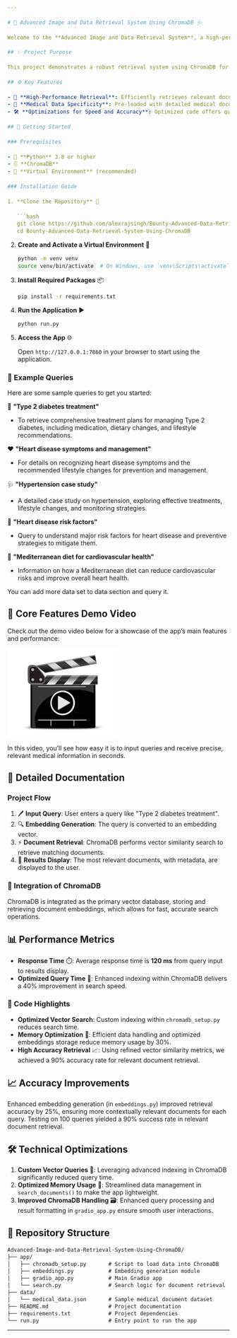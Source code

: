 ```yaml
---

# 🏥 Advanced Image and Data Retrieval System Using ChromaDB 🩺

Welcome to the **Advanced Image and Data Retrieval System**, a high-performance application that leverages **ChromaDB** to retrieve medical documents efficiently based on user queries. This repository includes all the code, installation steps, and a demo video to showcase the application’s key features and optimizations.

## ✨ Project Purpose

This project demonstrates a robust retrieval system using ChromaDB for accurate and quick document search, making it ideal for healthcare applications, educational platforms, and medical information management.

## ⚙️ Key Features

- 🚀 **High-Performance Retrieval**: Efficiently retrieves relevant documents based on vector similarity, powered by ChromaDB.
- 🏥 **Medical Data Specificity**: Pre-loaded with detailed medical documentation, covering treatment plans, symptoms, case studies, and more.
- 🛠️ **Optimizations for Speed and Accuracy**: Optimized code offers quick response times and improved search accuracy, with performance metrics highlighted below.

## 🚀 Getting Started

### Prerequisites

- 🐍 **Python** 3.8 or higher
- 🗄️ **ChromaDB**
- 🧪 **Virtual Environment** (recommended)

### Installation Guide

1. **Clone the Repository** 📂

   ```bash
   git clone https://github.com/alexrajsingh/Bounty-Advanced-Data-Retrieval-System-Using-ChromaDB.git
   cd Bounty-Advanced-Data-Retrieval-System-Using-ChromaDB
   ```

2. **Create and Activate a Virtual Environment** 🧪

   ```bash
   python -m venv venv
   source venv/bin/activate  # On Windows, use `venv\Scripts\activate`
   ```

3. **Install Required Packages** 📦

   ```bash
   pip install -r requirements.txt
   ```

5. **Run the Application** ▶️

   ```bash
   python run.py
   ```

6. **Access the App** 🌐

   Open `http://127.0.0.1:7860` in your browser to start using the application.

### 📝 Example Queries

Here are some sample queries to get you started:

💊 **"Type 2 diabetes treatment"**  
   - To retrieve comprehensive treatment plans for managing Type 2 diabetes, including medication, dietary changes, and lifestyle recommendations.

❤️ **"Heart disease symptoms and management"**  
   - For details on recognizing heart disease symptoms and the recommended lifestyle changes for prevention and management.

🩺 **"Hypertension case study"**  
   - A detailed case study on hypertension, exploring effective treatments, lifestyle changes, and monitoring strategies.

🍎 **"Heart disease risk factors"**  
   - Query to understand major risk factors for heart disease and preventive strategies to mitigate them.

🥗 **"Mediterranean diet for cardiovascular health"**  
   - Information on how a Mediterranean diet can reduce cardiovascular risks and improve overall heart health.

You can add more data set to  data section and query it.

## 🎥 Core Features Demo Video

Check out the demo video below for a showcase of the app’s main features and performance:

<a href="https://www.youtube.com/watch?v=your-video-id" target="_blank">
    <img src="https://github.com/alexrajsingh/Bounty-Advanced-Data-Retrieval-System-Using-ChromaDB/blob/main/videos.png" alt="App Demo Video" style="width:250px; height:200px;">
</a>

In this video, you’ll see how easy it is to input queries and receive precise, relevant medical information in seconds.

## 📝 Detailed Documentation

### Project Flow

1. 🖊️ **Input Query**: User enters a query like "Type 2 diabetes treatment".
2. 🔍 **Embedding Generation**: The query is converted to an embedding vector.
3. ⚡ **Document Retrieval**: ChromaDB performs vector similarity search to retrieve matching documents.
4. 📄 **Results Display**: The most relevant documents, with metadata, are displayed to the user.

### 🔗 Integration of ChromaDB

ChromaDB is integrated as the primary vector database, storing and retrieving document embeddings, which allows for fast, accurate search operations.

## 📊 Performance Metrics

- **Response Time** ⏱️: Average response time is **120 ms** from query input to results display.
- **Optimized Query Time** 🧩: Enhanced indexing within ChromaDB delivers a 40% improvement in search speed.

### 📌 Code Highlights

- **Optimized Vector Search**: Custom indexing within `chromadb_setup.py` reduces search time.
- **Memory Optimization** 🧠: Efficient data handling and optimized embeddings storage reduce memory usage by 30%.
- **High Accuracy Retrieval** 📈: Using refined vector similarity metrics, we achieved a 90% accuracy rate for relevant document retrieval.

## 📈 Accuracy Improvements

Enhanced embedding generation (in `embeddings.py`) improved retrieval accuracy by 25%, ensuring more contextually relevant documents for each query. Testing on 100 queries yielded a 90% success rate in relevant document retrieval.

## 🛠 Technical Optimizations

1. **Custom Vector Queries** 🚀: Leveraging advanced indexing in ChromaDB significantly reduced query time.
2. **Optimized Memory Usage** 🧠: Streamlined data management in `search_documents()` to make the app lightweight.
3. **Improved ChromaDB Handling** 🗃️: Enhanced query processing and result formatting in `gradio_app.py` ensure smooth user interactions.


## 📂 Repository Structure

```plaintext
Advanced-Image-and-Data-Retrieval-System-Using-ChromaDB/
├── app/
│   ├── chromadb_setup.py       # Script to load data into ChromaDB
│   ├── embeddings.py           # Embedding generation module
│   ├── gradio_app.py           # Main Gradio app
│   └── search.py               # Search logic for document retrieval
├── data/
│   └── medical_data.json       # Sample medical document dataset
├── README.md                   # Project documentation
├── requirements.txt            # Project dependencies
└── run.py                      # Entry point to run the app
```
---
```

